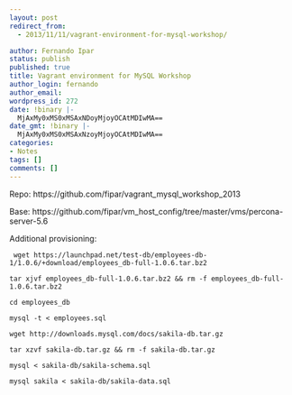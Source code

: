 ```yaml
---
layout: post
redirect_from:
  - 2013/11/11/vagrant-environment-for-mysql-workshop/

author: Fernando Ipar
status: publish
published: true
title: Vagrant environment for MySQL Workshop
author_login: fernando
author_email: 
wordpress_id: 272
date: !binary |-
  MjAxMy0xMS0xMSAxNDoyMjoyOCAtMDIwMA==
date_gmt: !binary |-
  MjAxMy0xMS0xMSAxNzoyMjoyOCAtMDIwMA==
categories:
- Notes
tags: []
comments: []
---
```

<p>Repo: https://github.com/fipar/vagrant_mysql_workshop_2013</p>
<p>Base: https://github.com/fipar/vm_host_config/tree/master/vms/percona-server-5.6</p>
<p>Additional provisioning:</p>
<p><code> wget https://launchpad.net/test-db/employees-db-1/1.0.6/+download/employees_db-full-1.0.6.tar.bz2<br />
tar xjvf employees_db-full-1.0.6.tar.bz2 &amp;&amp; rm -f employees_db-full-1.0.6.tar.bz2<br />
cd employees_db<br />
mysql -t &lt; employees.sql<br />
wget http://downloads.mysql.com/docs/sakila-db.tar.gz<br />
tar xzvf sakila-db.tar.gz &amp;&amp; rm -f sakila-db.tar.gz<br />
mysql &lt; sakila-db/sakila-schema.sql<br />
mysql sakila &lt; sakila-db/sakila-data.sql<br />
</code></p>
